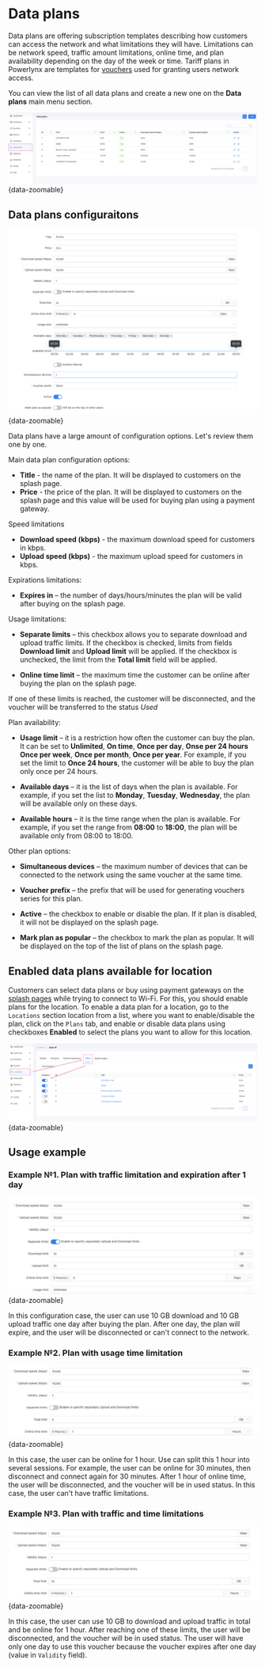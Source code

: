 # Data plans

Data plans are offering subscription templates describing how customers can access the network and what limitations they will have.
Limitations can be network speed, traffic amount limitations, online time, and plan availability depending on the day of the week or time. 
Tariff plans in Powerlynx are templates for [vouchers](/system/vouchers.md) used for granting users network access.

You can view the list of all data plans and create a new one on the **Data plans** main menu section.

![Data plans](images/data-plans-section.png){data-zoomable}

## Data plans configuraitons

![Data plan configs](images/data-plan-configs.png){data-zoomable}

Data plans have a large amount of configuration options. Let's review them one by one.

Main data plan configuration options:

* **Title** - the name of the plan. It will be displayed to customers on the splash page.
* **Price** - the price of the plan. It will be displayed to customers on the splash page and this value will be used for buying plan using a payment gateway.

Speed limitations

* **Download speed (kbps)** - the maximum download speed for customers in kbps.
* **Upload speed (kbps)** - the maximum upload speed for customers in kbps.

Expirations limitations:

* **Expires in** – the number of days/hours/minutes the plan will be valid after buying on the splash page.

Usage limitations:

* **Separate limits** – this checkbox allows you to separate download and upload traffic limits. If the checkbox is checked, limits from fields **Download limit** and **Upload limit** will be applied. If the checkbox is unchecked, the limit from the **Total limit** field will be applied.

* **Online time limit** – the maximum time the customer can be online after buying the plan on the splash page.

If one of these limits is reached, the customer will be disconnected, and the voucher will be transferred to the status *Used*

Plan availability:

* **Usage limit** – it is a restriction how often the customer can buy the plan. It can be set to **Unlimited**, **On time**, **Once per day**, **Onse per 24 hours** **Once per week**, **Once per month**, **Once per year**. For example, if you set the limit to **Once 24 hours**, the customer will be able to buy the plan only once per 24 hours.

* **Available days** – it is the list of days when the plan is available. For example, if you set the list to **Monday**, **Tuesday**, **Wednesday**, the plan will be available only on these days.

* **Available hours** – it is the time range when the plan is available. For example, if you set the range from **08:00** to **18:00**, the plan will be available only from 08:00 to 18:00.

Other plan options:

* **Simultaneous devices** – the maximum number of devices that can be connected to the network using the same voucher at the same time.

* **Voucher prefix** – the prefix that will be used for generating vouchers series for this plan.

* **Active** – the checkbox to enable or disable the plan. If it plan is disabled, it will not be displayed on the splash page.

* **Mark plan as popular** – the checkbox to mark the plan as popular. It will be displayed on the top of the list of plans on the splash page.

## Enabled data plans available for location

Customers can select data plans or buy using payment gateways on the [splash pages](/system/splash-pages.md) while trying to connect to Wi-Fi. For this, you should enable plans for the location.
To enable a data plan for a location, go to the ```Locations``` section location from a list, where you want to enable/disable the plan, click on the ```Plans``` tab, and enable or disable data plans using checkboxes **Enabled** to select the plans you want to allow for this location.

![Select plans for locations](images/select-plans-for-locations.png){data-zoomable}

## Usage example

### Example №1. Plan with traffic limitation and expiration after 1 day

![Example 1](images/exmple-expire-after-1-day.png){data-zoomable}

In this configuration case, the user can use 10 GB download and 10 GB upload traffic one day after buying the plan. After one day, the plan will expire, and the user will be disconnected or can't connect to the network.

### Example №2. Plan with usage time limitation

![Example 2](images/used-after-1h-online.png){data-zoomable}

In this case, the user can be online for 1 hour. Use can split this 1 hour into several sessions. For example, the user can be online for 30 minutes, then disconnect and connect again for 30 minutes. After 1 hour of online time, the user will be disconnected, and the voucher will be in used status. In this case, the user can't have traffic limitations.

### Example №3. Plan with traffic and time limitations

![Example 3](images/traffic-and-time-limitations.png){data-zoomable}

In this case, the user can use 10 GB to download and upload traffic in total and be online for 1 hour. After reaching one of these limits, the user will be disconnected, and the voucher will be in used status. The user will have only one day to use this voucher because the voucher expires after one day (value in `Validity` field).
